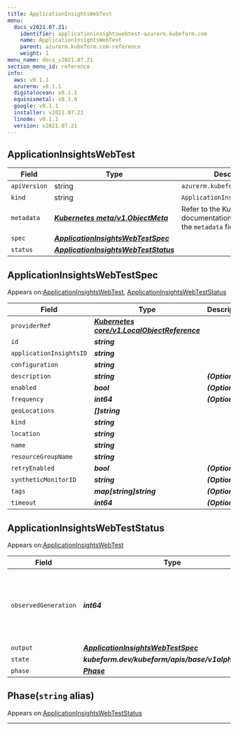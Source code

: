 ```yaml
---
title: ApplicationInsightsWebTest
menu:
  docs_v2021.07.21:
    identifier: applicationinsightswebtest-azurerm.kubeform.com
    name: ApplicationInsightsWebTest
    parent: azurerm.kubeform.com-reference
    weight: 1
menu_name: docs_v2021.07.21
section_menu_id: reference
info:
  aws: v0.1.1
  azurerm: v0.1.1
  digitalocean: v0.1.1
  equinixmetal: v0.1.0
  google: v0.1.1
  installer: v2021.07.21
  linode: v0.1.1
  version: v2021.07.21
---
```


## ApplicationInsightsWebTest
| Field | Type | Description |
| ------ | ----- | ----------- |
| `apiVersion` | string | `azurerm.kubeform.com/v1alpha1` |
|    `kind` | string | `ApplicationInsightsWebTest` |
| `metadata` | ***[Kubernetes meta/v1.ObjectMeta](https://v1-18.docs.kubernetes.io/docs/reference/generated/kubernetes-api/v1.18/#objectmeta-v1-meta)***|Refer to the Kubernetes API documentation for the fields of the `metadata` field.|
| `spec` | ***[ApplicationInsightsWebTestSpec](#applicationinsightswebtestspec)***||
| `status` | ***[ApplicationInsightsWebTestStatus](#applicationinsightswebteststatus)***||
## ApplicationInsightsWebTestSpec

Appears on:[ApplicationInsightsWebTest](#applicationinsightswebtest), [ApplicationInsightsWebTestStatus](#applicationinsightswebteststatus)

| Field | Type | Description |
| ------ | ----- | ----------- |
| `providerRef` | ***[Kubernetes core/v1.LocalObjectReference](https://v1-18.docs.kubernetes.io/docs/reference/generated/kubernetes-api/v1.18/#localobjectreference-v1-core)***||
| `id` | ***string***||
| `applicationInsightsID` | ***string***||
| `configuration` | ***string***||
| `description` | ***string***| ***(Optional)*** |
| `enabled` | ***bool***| ***(Optional)*** |
| `frequency` | ***int64***| ***(Optional)*** |
| `geoLocations` | ***[]string***||
| `kind` | ***string***||
| `location` | ***string***||
| `name` | ***string***||
| `resourceGroupName` | ***string***||
| `retryEnabled` | ***bool***| ***(Optional)*** |
| `syntheticMonitorID` | ***string***| ***(Optional)*** |
| `tags` | ***map[string]string***| ***(Optional)*** |
| `timeout` | ***int64***| ***(Optional)*** |
## ApplicationInsightsWebTestStatus

Appears on:[ApplicationInsightsWebTest](#applicationinsightswebtest)

| Field | Type | Description |
| ------ | ----- | ----------- |
| `observedGeneration` | ***int64***| ***(Optional)*** Resource generation, which is updated on mutation by the API Server.|
| `output` | ***[ApplicationInsightsWebTestSpec](#applicationinsightswebtestspec)***| ***(Optional)*** |
| `state` | ***kubeform.dev/kubeform/apis/base/v1alpha1.State***| ***(Optional)*** |
| `phase` | ***[Phase](#phase)***| ***(Optional)*** |
## Phase(`string` alias)

Appears on:[ApplicationInsightsWebTestStatus](#applicationinsightswebteststatus)

---
